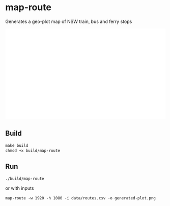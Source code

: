 # map-route
Generates a geo-plot map of NSW train, bus and ferry stops

![](generated-plot.png)


## Build

```
make build
chmod +x build/map-route
```

## Run

```
./build/map-route
```

or with inputs

```
map-route -w 1920 -h 1080 -i data/routes.csv -o generated-plot.png
```